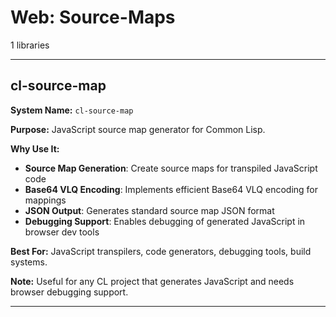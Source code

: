 # Web: Source-Maps

1 libraries

---

## cl-source-map

**System Name:** `cl-source-map`

**Purpose:** JavaScript source map generator for Common Lisp.

**Why Use It:**
- **Source Map Generation**: Create source maps for transpiled JavaScript code
- **Base64 VLQ Encoding**: Implements efficient Base64 VLQ encoding for mappings
- **JSON Output**: Generates standard source map JSON format
- **Debugging Support**: Enables debugging of generated JavaScript in browser dev tools

**Best For:** JavaScript transpilers, code generators, debugging tools, build systems.

**Note:** Useful for any CL project that generates JavaScript and needs browser debugging support.

---


